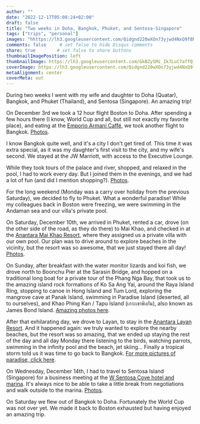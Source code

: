 ```yaml
---
author: ""
date: "2022-12-17T05:00:24+02:00"
draft: false
title: "Two weeks in Doha, Bangkok, Phuket, and Sentosa-Singapore"
tags: ["trips", "personal"]
images: "hhttps://lh3.googleusercontent.com/Qidgnd220wXOn73yjwd4NxQ9f8NBDjAjhztD2p_UWwzVFLDpoUUC8TVNhf5QLz04FzxWXgMQfvQ3YUV1t7Gy0MXh-cHS4Fs1xvignvQDVgb4X7egIv52qS5O8FEJtXVJW5CTOR0SpBs=w2400"
comments: false     # set false to hide Disqus comments
share: true        # set false to share buttons
thumbnailImagePosition: left
thumbnailImage: https://lh3.googleusercontent.com/GkBZySMi_Ik7LuC7affQ_-eQSGM8hp1b6oQMEYE6ItQf3qq2dXcNou6nhKsCyDMJ8JLWEMtUIYDi9h3MCvCstZaE8kPq8zPxUD2C7v-egR2QgcdyZ2lAJuo811VF55MPar8GWqdZiTI=w2400
coverImage: https://lh3.googleusercontent.com/Qidgnd220wXOn73yjwd4NxQ9f8NBDjAjhztD2p_UWwzVFLDpoUUC8TVNhf5QLz04FzxWXgMQfvQ3YUV1t7Gy0MXh-cHS4Fs1xvignvQDVgb4X7egIv52qS5O8FEJtXVJW5CTOR0SpBs=w2400
metaAlignment: center
coverMeta: out
---
```


During two weeks I went with my wife and daughter to Doha (Quatar), Bangkok, and Phuket (Thailand), and Sentosa (Singapore). An amazing trip!

<!--more-->

On December 3rd we took a 12 hour flight Boston to Doha. After spending a few hours there (I know, World Cup and all, but still not exactly my favorite place), and eating at the [Emporio Armani Caffé](https://locations.armani.com/restaurants-cafes-and-clubs/qatar/emporio-armani-caff%C3%A9-doha-international-airport), we took another flight to Bangkok. [Photos](https://photos.app.goo.gl/cvawtyB4X75WnHAo6).

I know Bangkok quite well, and it's a city I don't get tired of. This time it was extra special, as it was my daughter's first visit to the city, and my wife's second. We stayed at the JW Marriott, with access to the Executive Lounge.

While they took tours of the palace and river, shopped, and relaxed in the pool, I had to work every day. But I joined them in the evenings, and we had a lot of fun (and did I mention shopping?). [Photos](https://photos.app.goo.gl/MTyyimbFRbiYg8zi7).

For the long weekend (Monday was a carry over holiday from the previous Saturday), we decided to fly to Phuket. What a wonderful paradise! While my colleagues back in Boston were freezing, we were swimming in the Andaman sea and our villa's private pool.

On Saturday, December 10th, we arrived in Phuket, rented a car, drove (on the other side of the road, as they do there) to Mai Khao, and checked in at the [Anantara Mai Khao Resort](https://www.anantara.com/en/mai-khao-phuket/), where they assigned us a private villa with our own pool. Our plan was to drive around to explore beaches in the vicinity, but the resort was so awesome, that we just stayed there all day! [Photos](https://photos.app.goo.gl/fZh7PScvbnTpWSSdA).

On Sunday, after breakfast with the water monitor lizards and koi fish, we drove north to Boonchu Pier at the Sarasin Bridge, and hopped on a traditional long boat for a private tour of the Phang Nga Bay, that took us to the amazing island rock formations of Ko Sa Ang Yai, around the Raya Island Ring, stopping to canoe in Hong Island and Tum Lord, exploring the mangrove cave at Panak Island, swimming in Paradise Island (deserted, all to ourselves), and Khao Phing Kan / Tapu Island (เกาะเขาพิงกัน), also known as James Bond Island. [Amazing photos here](https://photos.app.goo.gl/GbK4dxJuG6HHrohB8).

After that exhilarating day, we drove to Layan, to stay in the [Anantara Layan Resort](https://www.anantara.com/en/layan-phuket). And it happened again: we truly wanted to explore the nearby beaches, but the resort was so amazing, that we ended up staying the rest of the day and all day Monday there listening to the birds, watching parrots, swimming in the infinity pool and the beach, jet skiing... Finally a tropical storm told us it was time to go back to Bangkok. [For more pictures of paradise, click here](https://photos.app.goo.gl/sN3WaQLL9SQJ6Bg36).

On Wednesday, December 14th, I had to travel to Sentosa Island (Singapore) for a business meeting at the [W Sentosa Cove hotel and marina](https://www.marriott.com/en-us/hotels/sinwh-w-singapore-sentosa-cove/overview/). It's always nice to be able to take a little break from negotiations and walk outside to the marina. [Photos](https://photos.app.goo.gl/BbaodV3yLqrj3Lzg7).

On Saturday we flew out of Bangkok to Doha. Fortunately the World Cup was not over yet. We made it back to Boston exhausted but having enjoyed an amazing trip.